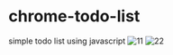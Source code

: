 # chrome-todo-list
simple todo list using javascript
![11](https://user-images.githubusercontent.com/95170874/175969230-a71ab257-4689-451a-8df6-e83fc61eae67.JPG)
![22](https://user-images.githubusercontent.com/95170874/175969235-04120e8a-cb57-4151-8653-78c15cce83fa.JPG)
